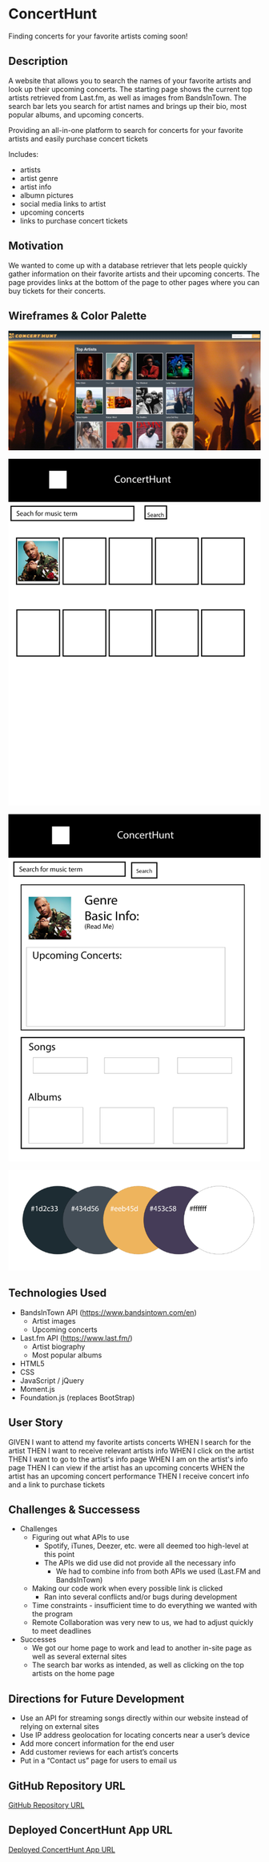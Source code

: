 # ConcertHunt


Finding concerts for your favorite artists coming soon!


## Description


A website that allows you to search the names of your favorite artists and look up their upcoming concerts. The starting page shows the current top artists retrieved from Last.fm, as well as images from BandsInTown. The search bar lets you search for artist names and brings up their bio, most popular albums, and upcoming concerts. 
<p></p>
Providing an all-in-one platform to search for concerts for your favorite artists and easily purchase concert tickets

Includes:
- artists
- artist genre
- artist info
- albumn pictures
- social media links to artist
- upcoming concerts
- links to purchase concert tickets


## Motivation


We wanted to come up with a database retriever that lets people quickly gather information on their favorite artists and their upcoming concerts.  The page provides links at the bottom of the page to other pages where you can buy tickets for their concerts.


## Wireframes & Color Palette

![](/assets/images/Concert-Hunt.PNG)

![](/assets/images/Project-1-Rough-Draft-1.jpg)

![](/assets/images/Project-1-Rough-Draft-2.jpg)

![](/assets/images/Color-Palette.PNG)


## Technologies Used


- BandsInTown API (https://www.bandsintown.com/en)
    - Artist images
    - Upcoming concerts
- Last.fm API (https://www.last.fm/)
    - Artist biography
    - Most popular albums
- HTML5
- CSS
- JavaScript / jQuery
- Moment.js
- Foundation.js (replaces BootStrap)


## User Story


GIVEN I want to attend my favorite artists concerts
WHEN I search for the artist
THEN I want to receive relevant artists info
WHEN I click on the artist
THEN I want to go to the artist's info page
WHEN I am on the artist's info page
THEN I can view if the artist has an upcoming concerts
WHEN the artist has an upcoming concert performance
THEN I receive concert info and a link to purchase tickets


## Challenges & Successess


- Challenges
    - Figuring out what APIs to use
        - Spotify, iTunes, Deezer, etc. were all deemed too high-level at this point
        - The APIs we did use did not provide all the necessary info
            - We had to combine info from both APIs we used (Last.FM and BandsInTown)
    - Making our code work when every possible link is clicked
        - Ran into several conflicts and/or bugs during development
    - Time constraints - insufficient time to do everything we wanted with the program
    - Remote Collaboration was very new to us, we had to adjust quickly to meet deadlines
- Successes
    - We got our home page to work and lead to another in-site page as well as several external sites
    - The search bar works as intended, as well as clicking on the top artists on the home page


## Directions for Future Development

- Use an API for streaming songs directly within our website instead of relying on external sites
- Use IP address geolocation for locating concerts near a user’s device
- Add more concert information for the end user
- Add customer reviews for each artist’s concerts
- Put in a “Contact us” page for users to email us


## GitHub Repository URL


[GitHub Repository URL](https://github.com/tomaspz/concerthunt)


## Deployed ConcertHunt App URL


[Deployed ConcertHunt App URL](https://tomaspz.github.io/concerthunt/)


